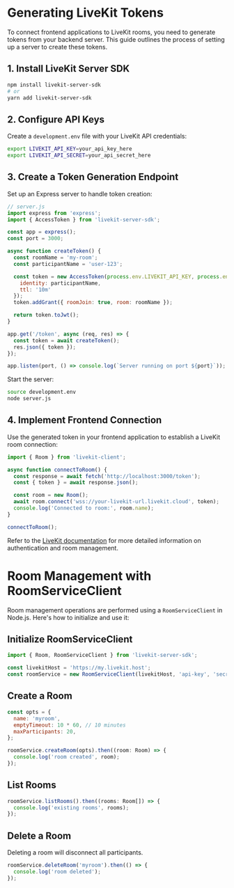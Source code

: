 # Generating LiveKit Tokens

To connect frontend applications to LiveKit rooms, you need to generate tokens from your backend server. This guide outlines the process of setting up a server to create these tokens.

## 1. Install LiveKit Server SDK

```bash
npm install livekit-server-sdk
# or
yarn add livekit-server-sdk
```

## 2. Configure API Keys

Create a `development.env` file with your LiveKit API credentials:

```bash
export LIVEKIT_API_KEY=your_api_key_here
export LIVEKIT_API_SECRET=your_api_secret_here
```

## 3. Create a Token Generation Endpoint

Set up an Express server to handle token creation:

```javascript
// server.js
import express from 'express';
import { AccessToken } from 'livekit-server-sdk';

const app = express();
const port = 3000;

async function createToken() {
  const roomName = 'my-room';
  const participantName = 'user-123';

  const token = new AccessToken(process.env.LIVEKIT_API_KEY, process.env.LIVEKIT_API_SECRET, {
    identity: participantName,
    ttl: '10m'
  });
  token.addGrant({ roomJoin: true, room: roomName });

  return token.toJwt();
}

app.get('/token', async (req, res) => {
  const token = await createToken();
  res.json({ token });
});

app.listen(port, () => console.log(`Server running on port ${port}`));
```

Start the server:

```bash
source development.env
node server.js
```

## 4. Implement Frontend Connection

Use the generated token in your frontend application to establish a LiveKit room connection:

```javascript
import { Room } from 'livekit-client';

async function connectToRoom() {
  const response = await fetch('http://localhost:3000/token');
  const { token } = await response.json();

  const room = new Room();
  await room.connect('wss://your-livekit-url.livekit.cloud', token);
  console.log('Connected to room:', room.name);
}

connectToRoom();
```

Refer to the [LiveKit documentation](https://docs.livekit.io) for more detailed information on authentication and room management.

# Room Management with RoomServiceClient

Room management operations are performed using a `RoomServiceClient` in Node.js. Here's how to initialize and use it:

## Initialize RoomServiceClient

```javascript
import { Room, RoomServiceClient } from 'livekit-server-sdk';

const livekitHost = 'https://my.livekit.host';
const roomService = new RoomServiceClient(livekitHost, 'api-key', 'secret-key');
```

## Create a Room

```javascript
const opts = {
  name: 'myroom',
  emptyTimeout: 10 * 60, // 10 minutes
  maxParticipants: 20,
};

roomService.createRoom(opts).then((room: Room) => {
  console.log('room created', room);
});
```

## List Rooms

```javascript
roomService.listRooms().then((rooms: Room[]) => {
  console.log('existing rooms', rooms);
});
```

## Delete a Room

Deleting a room will disconnect all participants.

```javascript
roomService.deleteRoom('myroom').then(() => {
  console.log('room deleted');
});
```